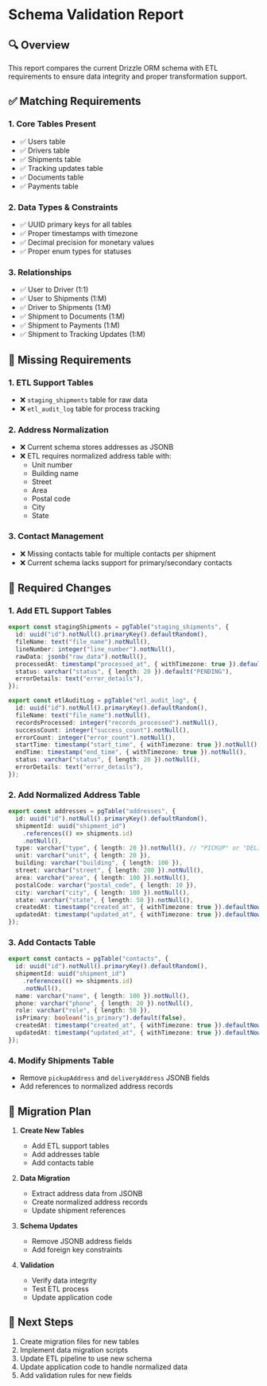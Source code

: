 # Schema Validation Report

## 🔍 Overview
This report compares the current Drizzle ORM schema with ETL requirements to ensure data integrity and proper transformation support.

## ✅ Matching Requirements

### 1. Core Tables Present
- ✅ Users table
- ✅ Drivers table
- ✅ Shipments table
- ✅ Tracking updates table
- ✅ Documents table
- ✅ Payments table

### 2. Data Types & Constraints
- ✅ UUID primary keys for all tables
- ✅ Proper timestamps with timezone
- ✅ Decimal precision for monetary values
- ✅ Proper enum types for statuses

### 3. Relationships
- ✅ User to Driver (1:1)
- ✅ User to Shipments (1:M)
- ✅ Driver to Shipments (1:M)
- ✅ Shipment to Documents (1:M)
- ✅ Shipment to Payments (1:M)
- ✅ Shipment to Tracking Updates (1:M)

## 🚨 Missing Requirements

### 1. ETL Support Tables
- ❌ `staging_shipments` table for raw data
- ❌ `etl_audit_log` table for process tracking

### 2. Address Normalization
- ❌ Current schema stores addresses as JSONB
- ❌ ETL requires normalized address table with:
  - Unit number
  - Building name
  - Street
  - Area
  - Postal code
  - City
  - State

### 3. Contact Management
- ❌ Missing contacts table for multiple contacts per shipment
- ❌ Current schema lacks support for primary/secondary contacts

## 🔄 Required Changes

### 1. Add ETL Support Tables
```typescript
export const stagingShipments = pgTable("staging_shipments", {
  id: uuid("id").notNull().primaryKey().defaultRandom(),
  fileName: text("file_name").notNull(),
  lineNumber: integer("line_number").notNull(),
  rawData: jsonb("raw_data").notNull(),
  processedAt: timestamp("processed_at", { withTimezone: true }).defaultNow(),
  status: varchar("status", { length: 20 }).default("PENDING"),
  errorDetails: text("error_details"),
});

export const etlAuditLog = pgTable("etl_audit_log", {
  id: uuid("id").notNull().primaryKey().defaultRandom(),
  fileName: text("file_name").notNull(),
  recordsProcessed: integer("records_processed").notNull(),
  successCount: integer("success_count").notNull(),
  errorCount: integer("error_count").notNull(),
  startTime: timestamp("start_time", { withTimezone: true }).notNull(),
  endTime: timestamp("end_time", { withTimezone: true }).notNull(),
  status: varchar("status", { length: 20 }).notNull(),
  errorDetails: text("error_details"),
});
```

### 2. Add Normalized Address Table
```typescript
export const addresses = pgTable("addresses", {
  id: uuid("id").notNull().primaryKey().defaultRandom(),
  shipmentId: uuid("shipment_id")
    .references(() => shipments.id)
    .notNull(),
  type: varchar("type", { length: 20 }).notNull(), // "PICKUP" or "DELIVERY"
  unit: varchar("unit", { length: 20 }),
  building: varchar("building", { length: 100 }),
  street: varchar("street", { length: 200 }).notNull(),
  area: varchar("area", { length: 100 }).notNull(),
  postalCode: varchar("postal_code", { length: 10 }),
  city: varchar("city", { length: 100 }).notNull(),
  state: varchar("state", { length: 50 }).notNull(),
  createdAt: timestamp("created_at", { withTimezone: true }).defaultNow(),
  updatedAt: timestamp("updated_at", { withTimezone: true }).defaultNow(),
});
```

### 3. Add Contacts Table
```typescript
export const contacts = pgTable("contacts", {
  id: uuid("id").notNull().primaryKey().defaultRandom(),
  shipmentId: uuid("shipment_id")
    .references(() => shipments.id)
    .notNull(),
  name: varchar("name", { length: 100 }).notNull(),
  phone: varchar("phone", { length: 20 }).notNull(),
  role: varchar("role", { length: 50 }),
  isPrimary: boolean("is_primary").default(false),
  createdAt: timestamp("created_at", { withTimezone: true }).defaultNow(),
  updatedAt: timestamp("updated_at", { withTimezone: true }).defaultNow(),
});
```

### 4. Modify Shipments Table
- Remove `pickupAddress` and `deliveryAddress` JSONB fields
- Add references to normalized address records

## 📝 Migration Plan

1. **Create New Tables**
   - Add ETL support tables
   - Add addresses table
   - Add contacts table

2. **Data Migration**
   - Extract address data from JSONB
   - Create normalized address records
   - Update shipment references

3. **Schema Updates**
   - Remove JSONB address fields
   - Add foreign key constraints

4. **Validation**
   - Verify data integrity
   - Test ETL process
   - Update application code

## 🎯 Next Steps

1. Create migration files for new tables
2. Implement data migration scripts
3. Update ETL pipeline to use new schema
4. Update application code to handle normalized data
5. Add validation rules for new fields 